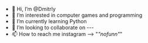 - 👋 Hi, I’m @Dmitrly
- 👀 I’m interested in computer games and programming
- 🌱 I’m currently learning Python
- 💞️ I’m looking to collaborate on ---
- 📫 How to reach me instagram --> "_"nofunn"_"

<!---
Dmitrly/Dmitrly is a ✨ special ✨ repository because its `README.md` (this file) appears on your GitHub profile.
You can click the Preview link to take a look at your changes.
--->
